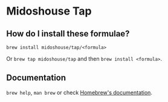 # Midoshouse Tap

## How do I install these formulae?

`brew install midoshouse/tap/<formula>`

Or `brew tap midoshouse/tap` and then `brew install <formula>`.

## Documentation

`brew help`, `man brew` or check [Homebrew's documentation](https://docs.brew.sh).
